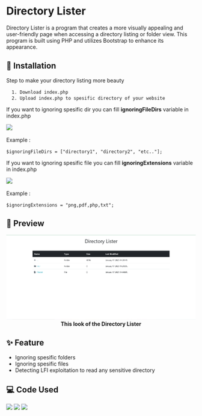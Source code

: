 # Directory Lister

Directory Lister is a program that creates a more visually appealing and user-friendly page when accessing a directory listing or folder view. This program is built using PHP and utilizes Bootstrap to enhance its appearance.

## 📃 Installation

Step to make your directory listing more beauty

```
  1. Download index.php
  2. Upload index.php to spesific directory of your website
```

<p>If you want to ignoring spesific dir you can fill <b>ignoringFileDirs</b> variable in index.php</p>
<p>
  <img src="https://user-images.githubusercontent.com/60562868/213088462-c42db115-a07e-4f6a-b239-3261dbe7325c.png">
</p>
<p>Example :</p> 

```
$ignoringFileDirs = ["directory1", "directory2", "etc.."];
```

<p>If you want to ignoring spesific file you can fill <b>ignoringExtensions</b> variable in index.php</p>
<p>
  <img src="https://user-images.githubusercontent.com/60562868/213088666-09d91e0c-2486-4cac-bbe3-547204dbf4d9.png">
</p>
<p>Example : </p>

```
$ignoringExtensions = "png,pdf,php,txt";
```

## 📸 Preview
<p align="center">
<img src="./Screenshoot.png" width="1200"><br>
  <strong>This look of the Directory Lister</strong>
</p>

## ✨ Feature
- Ignoring spesific folders
- Ignoring spesific files
- Detecting LFI exploitation to read any sensitive directory

## 💻 Code Used
[<img src="https://img.shields.io/badge/HTML5-E34F26?style=for-the-badge&logo=html5&logoColor=white"/>](https://img.shields.io/badge/HTML-E34F26?style=for-the-badge&logo=html5&logoColor=white) [<img src="https://img.shields.io/badge/PHP-802fa1?style=for-the-badge&logo=PHP&logoColor=white"/>](https://img.shields.io/badge/PHP-7A86B8?style=for-the-badge&logo=PHP&logoColor=white) [<img src="https://img.shields.io/badge/Bootstrap-795da3?style=for-the-badge&logo=Bootstrap&logoColor=white"/>](https://img.shields.io/badge/Bootstrap-795da3?style=for-the-badge&logo=Bootstrap&logoColor=white)
